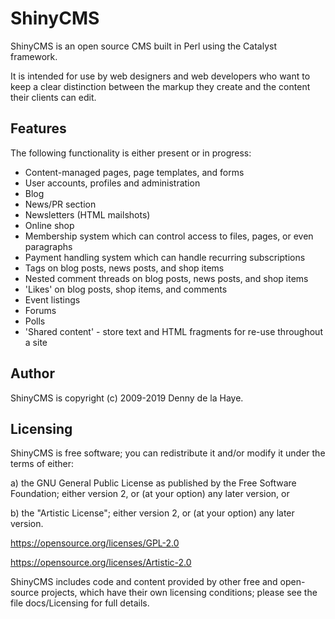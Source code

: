 ShinyCMS
========

ShinyCMS is an open source CMS built in Perl using the Catalyst framework.

It is intended for use by web designers and web developers who want to keep 
a clear distinction between the markup they create and the content their 
clients can edit.


Features
--------

The following functionality is either present or in progress:

* Content-managed pages, page templates, and forms
* User accounts, profiles and administration
* Blog
* News/PR section
* Newsletters (HTML mailshots)
* Online shop
* Membership system which can control access to files, pages, or even paragraphs
* Payment handling system which can handle recurring subscriptions
* Tags on blog posts, news posts, and shop items
* Nested comment threads on blog posts, news posts, and shop items
* 'Likes' on blog posts, shop items, and comments
* Event listings
* Forums
* Polls
* 'Shared content' - store text and HTML fragments for re-use throughout a site


Author
------

ShinyCMS is copyright (c) 2009-2019 Denny de la Haye.


Licensing
---------

ShinyCMS is free software; you can redistribute it and/or modify it under the
terms of either:

a) the GNU General Public License as published by the Free Software Foundation;
   either version 2, or (at your option) any later version, or

b) the "Artistic License"; either version 2, or (at your option) any later
   version.

https://opensource.org/licenses/GPL-2.0

https://opensource.org/licenses/Artistic-2.0

ShinyCMS includes code and content provided by other free and open-source
projects, which have their own licensing conditions; please see the file
docs/Licensing for full details.
